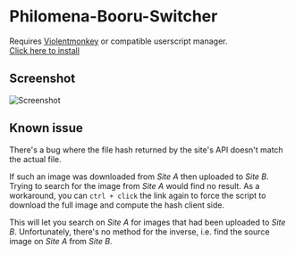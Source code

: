 # Philomena-Booru-Switcher

Requires [Violentmonkey](https://violentmonkey.github.io/) or compatible userscript manager.  
[Click here to install](https://github.com/marktaiwan/Philomena-Booru-Switcher/raw/master/booru-switcher.user.js)

## Screenshot

![Screenshot](https://raw.githubusercontent.com/marktaiwan/Philomena-Booru-Switcher/master/screenshots/screenshot.png)


## Known issue

There's a bug where the file hash returned by the site's API doesn't match the actual file.

If such an image was downloaded from _Site A_ then uploaded to _Site B_. Trying to search for the image from _Site A_ would find no result. As a workaround, you can `ctrl + click` the link again to force the script to download the full image and compute the hash client side.

This will let you search on _Site A_ for images that had been uploaded to _Site B_. Unfortunately, there's no method for the inverse, i.e. find the source image on _Site A_ from _Site B_.

